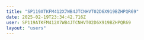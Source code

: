 ```yaml
---
title: "SP119ATKFM412X7WB4JTCNHVT02D6X919BZHPQR69"
date: 2025-02-19T23:34:42.716Z
user: SP119ATKFM412X7WB4JTCNHVT02D6X919BZHPQR69
layout: "users"
---
```

    